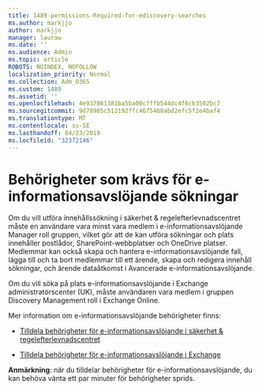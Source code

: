 ```yaml
---
title: 1489-permissions-Required-for-ediscovery-searches
ms.author: markjjo
author: markjjo
manager: lauraw
ms.date: ''
ms.audience: Admin
ms.topic: article
ROBOTS: NOINDEX, NOFOLLOW
localization_priority: Normal
ms.collection: Adm_O365
ms.custom: 1489
ms.assetid: ''
ms.openlocfilehash: 4e937861381ba5ba00c7ffb544dc4f6cb3502bc7
ms.sourcegitcommit: 9d78905c512192ffc4675468abd2efc5f2e4baf4
ms.translationtype: MT
ms.contentlocale: sv-SE
ms.lasthandoff: 04/23/2019
ms.locfileid: "32372146"
---
```

# <a name="permissions-required-for-ediscovery-searches"></a>Behörigheter som krävs för e-informationsavslöjande sökningar

Om du vill utföra innehållssökning i säkerhet & regelefterlevnadscentret måste en användare vara minst vara medlem i e-informationsavslöjande Manager roll gruppen, vilket gör att de kan utföra sökningar och plats innehåller postlådor, SharePoint-webbplatser och OneDrive platser. Medlemmar kan också skapa och hantera e-informationsavslöjande fall, lägga till och ta bort medlemmar till ett ärende, skapa och redigera innehåll sökningar, och ärende dataåtkomst i Avancerade e-informationsavslöjande.

Om du vill söka på plats e-informationsavslöjande i Exchange administratörscenter (UK), måste användaren vara medlem i gruppen Discovery Management roll i Exchange Online.

Mer information om e-informationsavslöjande behörigheter finns: 

- [Tilldela behörigheter för e-informationsavslöjande i säkerhet & regelefterlevnadscentret](https://docs.microsoft.com/office365/securitycompliance/assign-ediscovery-permissions)

- [Tilldela behörigheter för e-informationsavslöjande i Exchange](https://docs.microsoft.com/exchange/security-and-compliance/in-place-ediscovery/assign-ediscovery-permissions)

**Anmärkning**: när du tilldelar behörigheter för e-informationsavslöjande, du kan behöva vänta ett par minuter för behörigheter sprids.

